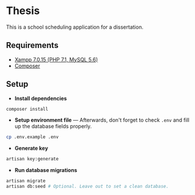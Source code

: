 # Thesis
This is a school scheduling application for a dissertation.

## Requirements
- [Xampp 7.0.15 (PHP 7.1, MySQL 5.6)](https://www.apachefriends.org/index.html)
- [Composer](https://getcomposer.org/doc/00-intro.md#installation-windows)

## Setup
- **Install dependencies**
```bash
composer install
```

- **Setup environment file** &mdash; Afterwards, don't forget to check `.env` and fill up the database fields properly.
```bash
cp .env.example .env
```

- **Generate key**
```bash
artisan key:generate
```

- **Run database migrations**
```bash
artisan migrate
artisan db:seed # Optional. Leave out to set a clean database.
```
